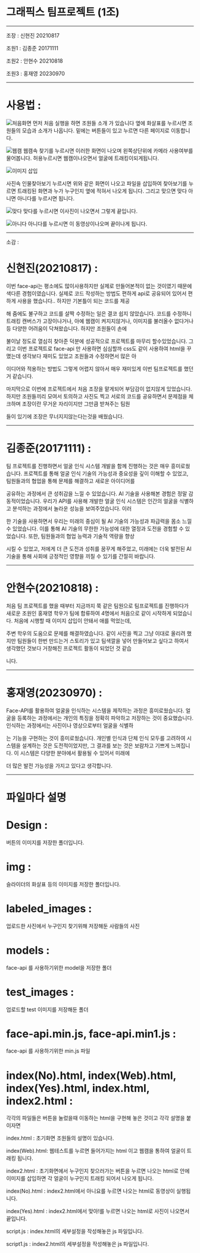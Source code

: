 # 그래픽스 팀프로젝트 (1조)
------------------
조장 : 신현진 20210817

조원1 : 김종준 20171111

조원2 : 안현수 20210818

조원3 : 홍재영 20230970

--------------------
# 사용법 :

![처음화면](https://github.com/namao1230/-1-/assets/153504478/75a63b4b-4e5b-4456-873f-30e87222f1cd)
먼저 처음 실행을 하면 조원들 소개 가 있습니다 옆에 화살표를 누르시면 조원들의 모습과 소개가 나옵니다. 밑에는 버튼들이 있고 누르면 다른 페이지로 이동합니다.

![웹캠](https://github.com/namao1230/-1-/assets/153504478/22d7d415-1ec1-4406-9ca3-700d8c27deb2)
웹캠속 찾기를 누르시면 이러한 화면이 나오며 왼쪽상단위에 카메라 사용여부를 물어봅니다. 허용누르시면 웹캠이나오면서 얼굴에 트래킹이되게됩니다.

![이미지 삽입](https://github.com/namao1230/-1-/assets/153504478/d5b96927-2676-4f63-80ed-25fbbfb61e86)

사진속 인물찾아보기 누르시면 위와 같은 화면이 나오고 파일을 삽입하여 찾아보기를 누르면 트래킹된 화면과 누가 누구인지 옆에 적혀서 나오게 됩니다. 그리고 맞으면 맞다 아니면 아니다를 누르시면 됩니다.

![맞다](https://github.com/namao1230/-1-/assets/153504478/179e3f1a-e40c-4b91-8581-e3dd3314f798)
맞다를 누르시면 이사진이 나오면서 그렇게 끝입니다.

![아니다](https://github.com/namao1230/-1-/assets/153504478/b2001efc-1681-4db4-ae1d-eac8ab9cb22e)
아니다를 누르시면 이 동영상이나오며 끝이나게 됩니다.



------------------
소감 : 

# 신현진(20210817) : 

이번 face-api는 평소에도 많이사용하지만 실제로 만들어본적이 없는 것이였기 때문에 색다른 경험이였습니다. 실제로 코드 작성하는 방법도 편하게 api로 공유되어 있어서 편하게 사용을 했습니다.. 하지만 기본틀이 되는 코드를 제공

해 줌에도 불구하고 코드를 살짝 수정하는 일은 결코 쉽지 않았습니다. 코드를 수정하니 트래킹 캔버스가 고장이나거나, 아예 웹캠이 켜지지않거나, 이미지를 불러올수 없다거나 등 다양한 어려움이 닥쳐왔습니다. 하지만 조원들이 손에

불이날 정도로 열심히 찾아준 덕분에 성공적으로 프로젝트를 마무리 할수있었습니다. 그리고 이번 프로젝트로 face-api 만 사용하면 심심할까 css도 같이 사용하여 html을 꾸몄는데 생각보다 재미도 있었고 조원들과 수정하면서 많은 아

이디어와 적용하는 방법도 그렇게 어렵지 않아서 매우 재미있게 이번 팀프로젝트를 했던거 같습니다.

마지막으로 이번에 프로젝트에서 처음 조장을 맡게되어 부담감이 없지않게 있었습니다. 하지만 조원들끼리 모여서 토의하고 사진도 찍고 서로의 코드를 공유하면서 문제점을 체크하며 조장이란 무거운 자리이지만 그만큼 받쳐주는 팀원

들이 있기에 조장은 무너지지않는다는것을 배웠습니다.


-------------------
# 김종준(20171111) : 

팀 프로젝트를 진행하면서 얼굴 인식 시스템 개발을 함께 진행하는 것은 매우 흥미로웠습니다. 프로젝트를 통해 얼굴 인식 기술의 가능성과 중요성을 깊이 이해할 수 있었고, 팀원들과의 협업을 통해 문제를 해결하고 새로운 아이디어를

공유하는 과정에서 큰 성취감을 느낄 수 있었습니다. AI 기술을 사용해본 경험은 정말 감동적이었습니다. 우리가 API를 사용해 개발한 얼굴 인식 시스템은 인간의 얼굴을 식별하고 분석하는 과정에서 놀라운 성능을 보여주었습니다. 이러

한 기술을 사용하면서 우리는 미래의 중심이 될 AI 기술의 가능성과 파급력을 몸소 느낄 수 있었습니다. 이를 통해 AI 기술의 무한한 가능성에 대한 열정과 도전을 경험할 수 있었습니다. 또한, 팀원들과의 협업 능력과 기술적 역량을 향상

시킬 수 있었고, 저에게 더 큰 도전과 성취를 꿈꾸게 해주었고, 미래에는 더욱 발전된 AI 기술을 통해 사회에 긍정적인 영향을 끼칠 수 있기를 간절히 바랍니다.

-----------------------
# 안현수(20210818) : 

처음 팀 프로젝트를 했을 때부터 지금까지 쭉 같은 팀원으로 팀프로젝트를 진행하다가 새로운 조원인 홍재영 학우가 팀에 합류하여 4명에서 처음으로 같이 시작하게 되었습니다. 처음에 시행할 때 이미지 삽입이 안돼서 애를 먹었는데, 

주변 학우의 도움으로 문제를 해결하였습니다. 같이 사진을 찍고 그냥 이대로 올리려 했지만 팀원들이 한번 만드는거 스토리가 있고 팀색깔을 넣어 만들어보고 싶다고 하여서 생각했던 것보다 거창해진 프로젝트 활동이 되었던 것 같습

니다. 

-----------------------
# 홍재영(20230970) : 

Face-API를 활용하여 얼굴을 인식하는 시스템을 제작하는 과정은 흥미로웠습니다. 얼굴을 등록하는 과정에서는 개인의 특징을 정확히 파악하고 저장하는 것이 중요했습니다. 인식하는 과정에서는 사진이나 영상으로부터 얼굴을 식별하

는 기능을 구현하는 것이 흥미로웠습니다. 개인별 인식과 단체 인식 모두를 고려하여 시스템을 설계하는 것은 도전적이었지만, 그 결과를 보는 것은 보람차고 기쁘게 느껴집니다. 이 시스템은 다양한 분야에서 활용될 수 있어서 미래에

더 많은 발전 가능성을 가지고 있다고 생각합니다.



-------------------

# 파일마다 설명



# Design : 

버튼의 이미지를 저장한 폴더입니다.

# img : 

슬라이더의 화살표 등의 이미지를 저장한 폴더입니다.


# labeled_images : 

업로드한 사진에서 누구인지 찾기위해 저장해둔 사람들의 사진


# models : 

face-api 를 사용하기위한 model을 저장한 폴더


# test_images : 

업로드할 test 이미지를 저장해둔 폴더


# face-api.min.js, face-api.min1.js :

face-api 를 사용하기위한 min.js 파일


# index(No).html, index(Web).html, index(Yes).html, index.html, index2.html :

각각의 파일들은 버튼을 눌렀을때 이동하는 html을 구현해 놓은 것이고 각각 설명을 붙이자면

index.html : 초기화면 조원들의 설명이 있습니다.

index(Web).html: 웹테스트를 누르면 들어가지는 html 이고 웹캠을 통하여 얼굴이 트래킹 됩니다.

index2.html : 초기화면에서 누구인지 찾으러가는 버튼을 누르면 나오는 html로 안에 이미지를 삽입하면 각 얼굴이 누구인지 트래킹 되어서 나오게 됩니다. 

index(No).html : index2.html에서 아니요를 누르면 나오는 html로 동영상이 실행됩니다.

index(Yes).html : index2.html에서 맞아!를 누르면 나오는 html로 사진이 나오면서 끝입니다.

script.js : index.html의 세부설정을 작성해놓은 js 파일입니다.

script1.js : index2.html의 세부설정을 작성해놓은 js 파일입니다.

